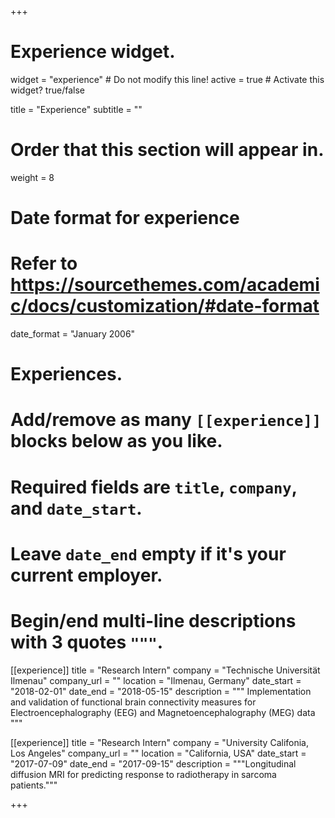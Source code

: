 +++
# Experience widget.
widget = "experience"  # Do not modify this line!
active = true  # Activate this widget? true/false

title = "Experience"
subtitle = ""

# Order that this section will appear in.
weight = 8

# Date format for experience
#   Refer to https://sourcethemes.com/academic/docs/customization/#date-format
date_format = "January 2006"

# Experiences.
#   Add/remove as many `[[experience]]` blocks below as you like.
#   Required fields are `title`, `company`, and `date_start`.
#   Leave `date_end` empty if it's your current employer.
#   Begin/end multi-line descriptions with 3 quotes `"""`.
[[experience]]
  title = "Research Intern"
  company = "Technische Universität Ilmenau"
  company_url = ""
  location = "Ilmenau, Germany"
  date_start = "2018-02-01"
  date_end = "2018-05-15"
  description = """ Implementation and validation of functional brain connectivity measures for Electroencephalography (EEG) and Magnetoencephalography (MEG) data """

[[experience]]
  title = "Research Intern"
  company = "University Califonia, Los Angeles"
  company_url = ""
  location = "California, USA"
  date_start = "2017-07-09"
  date_end = "2017-09-15"
  description = """Longitudinal diffusion MRI for predicting response to radiotherapy in sarcoma patients."""

+++
